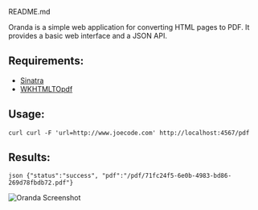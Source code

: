 README.md

Oranda is a simple web application for converting HTML pages to PDF.  It provides a basic web interface and a JSON API.

## Requirements:

* [Sinatra](http://www.sinatrarb.com)
* [WKHTMLTOpdf](http://wkhtmltopdf.org)

## Usage:

`curl
curl -F 'url=http://www.joecode.com' http://localhost:4567/pdf
`

## Results:

`json
{"status":"success", "pdf":"/pdf/71fc24f5-6e0b-4983-bd86-269d78fbdb72.pdf"}
`

![Oranda Screenshot](http://joecode.com/images/oranda.png)
